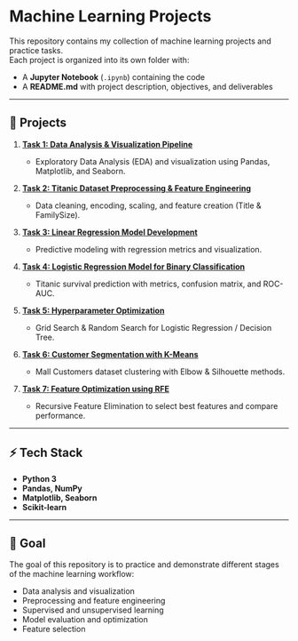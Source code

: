 # Machine Learning Projects

This repository contains my collection of machine learning projects and practice tasks.  
Each project is organized into its own folder with:
- A **Jupyter Notebook** (`.ipynb`) containing the code
- A **README.md** with project description, objectives, and deliverables

---

## 📂 Projects

1. **[Task 1: Data Analysis & Visualization Pipeline](./Task_1_Data_Analysis_Visualization/)**
   - Exploratory Data Analysis (EDA) and visualization using Pandas, Matplotlib, and Seaborn.

2. **[Task 2: Titanic Dataset Preprocessing & Feature Engineering](./task02_titanic_preprocessing_feature_engineering/)**
   - Data cleaning, encoding, scaling, and feature creation (Title & FamilySize).

3. **[Task 3: Linear Regression Model Development](./Task_3_Linear_Regression)**
   - Predictive modeling with regression metrics and visualization.

4. **[Task 4: Logistic Regression Model for Binary Classification](./Task_4_Logistic_Regression)**
   - Titanic survival prediction with metrics, confusion matrix, and ROC-AUC.

5. **[Task 5: Hyperparameter Optimization](./Task_5_Hyperparameter_Optimization)**
   - Grid Search & Random Search for Logistic Regression / Decision Tree.

6. **[Task 6: Customer Segmentation with K-Means](./Task_6_KMeans_Clustering)**
   - Mall Customers dataset clustering with Elbow & Silhouette methods.

7. **[Task 7: Feature Optimization using RFE](./Task_7_RFE_Feature_Selection)**
   - Recursive Feature Elimination to select best features and compare performance.

---

## ⚡ Tech Stack
- **Python 3**
- **Pandas, NumPy**
- **Matplotlib, Seaborn**
- **Scikit-learn**

---

## 🎯 Goal
The goal of this repository is to practice and demonstrate different stages of the machine learning workflow:
- Data analysis and visualization
- Preprocessing and feature engineering
- Supervised and unsupervised learning
- Model evaluation and optimization
- Feature selection
